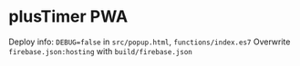 # plusTimer PWA

Deploy info:
`DEBUG=false` in `src/popup.html`, `functions/index.es7`
Overwrite `firebase.json:hosting` with `build/firebase.json`